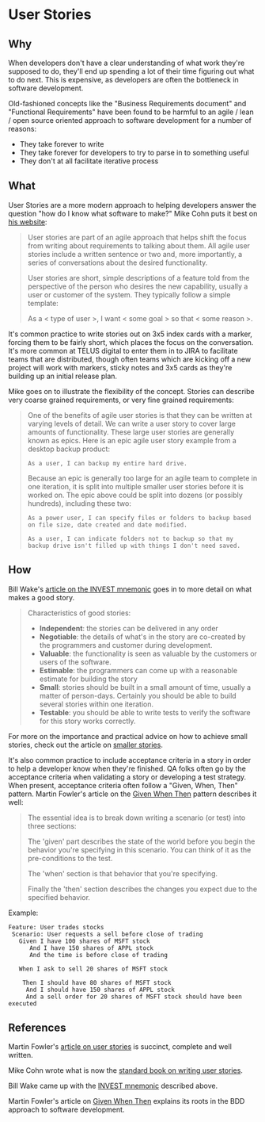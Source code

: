 # User Stories

## Why

When developers don't have a clear understanding of what work they're supposed to do, they'll end up spending a lot of their time figuring out what to do next. This is expensive, as developers are often the bottleneck in software development.

Old-fashioned concepts like the "Business Requirements document" and "Functional Requirements" have been found to be harmful to an agile / lean / open source oriented approach to software development for a number of reasons:
 - They take forever to write
 - They take forever for developers to try to parse in to something useful
 - They don't at all facilitate iterative process


## What

User Stories are a more modern approach to helping developers answer the question "how do I know what software to make?" Mike Cohn puts it best on [his website](https://www.mountaingoatsoftware.com/agile/user-stories): 

> User stories are part of an agile approach that helps shift the focus from writing about requirements to talking about them. All agile user stories include a written sentence or two and, more importantly, a series of conversations about the desired functionality.
>
> User stories are short, simple descriptions of a feature told from the perspective of the person who desires the new capability, usually a user or customer of the system. They typically follow a simple template:
> 
> As a < type of user >, I want < some goal > so that < some reason >.

It's common practice to write stories out on 3x5 index cards with a marker, forcing them to be fairly short, which places the focus on the conversation. It's more common at TELUS digital to enter them in to JIRA to facilitate teams that are distributed, though often teams which are kicking off a new project will work with markers, sticky notes and 3x5 cards as they're building up an initial release plan.

Mike goes on to illustrate the flexibility of the concept. Stories can describe very coarse grained requirements, or very fine grained requirements:

> One of the benefits of agile user stories is that they can be written at varying levels of detail. We can write a user story to cover large amounts of functionality. These large user stories are generally known as epics. Here is an epic agile user story example from a desktop backup product:
> 
> `As a user, I can backup my entire hard drive.`
> 
> Because an epic is generally too large for an agile team to complete in one iteration, it is split into multiple smaller user stories before it is worked on. The epic above could be split into dozens (or possibly hundreds), including these two:
>
> `As a power user, I can specify files or folders to backup based on file size, date created and date modified.`
> 
> `As a user, I can indicate folders not to backup so that my backup drive isn't filled up with things I don't need saved.`
> 

## How

Bill Wake's [article on the INVEST mnemonic](http://xp123.com/articles/invest-in-good-stories-and-smart-tasks/) goes in to more detail on what makes a good story.

> Characteristics of good stories:
>
> - **Independent**: the stories can be delivered in any order
> - **Negotiable**: the details of what's in the story are co-created by the programmers and customer during development.
> - **Valuable**: the functionality is seen as valuable by the customers or users of the software.
> - **Estimable**: the programmers can come up with a reasonable estimate for building the story
> - **Small**: stories should be built in a small amount of time, usually a matter of person-days. Certainly you should be able to build several stories within one iteration.
> - **Testable**: you should be able to write tests to verify the software for this story works correctly.

For more on the importance and practical advice on how to achieve small stories, check out the article on [smaller stories](process/small-stories-are-faster.md).

It's also common practice to include acceptance criteria in a story in order to help a developer know when they're finished. QA folks often go by the acceptance criteria when validating a story or developing a test strategy. When present, acceptance criteria often follow a "Given, When, Then" pattern. Martin Fowler's article on the [Given When Then](https://martinfowler.com/bliki/GivenWhenThen.html) pattern describes it well:

> The essential idea is to break down writing a scenario (or test) into three sections:
>
> The 'given' part describes the state of the world before you begin the behavior you're specifying in this scenario. You can think of it as the pre-conditions to the test.
>
> The 'when' section is that behavior that you're specifying.
>
> Finally the 'then' section describes the changes you expect due to the specified behavior.
>
Example:
~~~
Feature: User trades stocks
 Scenario: User requests a sell before close of trading
   Given I have 100 shares of MSFT stock
      And I have 150 shares of APPL stock
      And the time is before close of trading

   When I ask to sell 20 shares of MSFT stock
     
    Then I should have 80 shares of MSFT stock
     And I should have 150 shares of APPL stock
     And a sell order for 20 shares of MSFT stock should have been executed
~~~


## References

Martin Fowler's [article on user stories](https://martinfowler.com/bliki/UserStory.html) is succinct, complete and well written.

Mike Cohn wrote what is now the [standard book on writing user stories](https://www.amazon.com/gp/product/0321205685?ie=UTF8&tag=martinfowlerc-20&linkCode=as2&camp=1789&creative=9325&creativeASIN=0321205685).

Bill Wake came up with the [INVEST mnemonic](http://xp123.com/articles/invest-in-good-stories-and-smart-tasks/) described above.

Martin Fowler's article on [Given When Then](https://martinfowler.com/bliki/GivenWhenThen.html) explains its roots in the BDD approach to software development.

